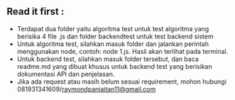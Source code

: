 ## Read it first :

 - Terdapat dua folder yaitu algoritma test untuk test algoritma yang berisika 4 file .js dan folder backendtest untuk test backend sistem
 - Untuk algoritma test, silahkan masuk folder dan jalankan perintah menggunakan node, contoh: node 1.js. Hasil akan terlihat pada terminal.
 - Untuk backend test, silahkan masuk folder tersebut, dan baca readme.md yang dibuat khusus untuk backend test yang berisikan dokumentasi API dan penjelasan.
 - Jika ada request atau masih belum sesuai requirement, mohon hubungi 081931341609/raymondpanjaitan11@gmail.com